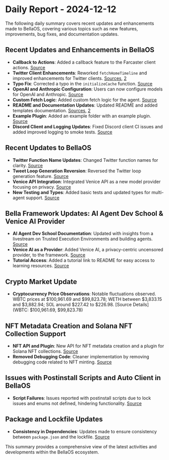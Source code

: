 # Daily Report - 2024-12-12

The following daily summary covers recent updates and enhancements made to BellaOS, covering various topics such as new features, improvements, bug fixes, and documentation updates.

## Recent Updates and Enhancements in BellaOS
- **Callback to Actions**: Added a callback feature to the Farcaster client actions. [Source](https://github.com/bellaOS/bella/commit/ec00fa8c4dd2dc1267c395a059775325f0aad300)
- **Twitter Client Enhancements**: Reworked `fetchHomeTimeline` and improved enhancements for Twitter clients. [Sources](https://github.com/bellaOS/bella/commit/e4dac8874875a754ef4e85c3ed3162565d59b84e), [2](https://github.com/bellaOS/bella/commit/3f8317bf7380d5d26bef9404b52c6162a83c7ea8)
- **Typo Fix**: Corrected a typo in the `initializeCache` function. [Source](https://github.com/bellaOS/bella/commit/9d1a1318aca2097bd1a75df0a6d61d266fdad5de)
- **OpenAI and Anthropic Configuration**: Users can now configure models for OpenAI and Anthropic. [Source](https://github.com/bellaOS/bella/commit/36f832d4249989af7319734788fd17dbb1bebae4)
- **Custom Fetch Logic**: Added custom fetch logic for the agent. [Source](https://github.com/bellaOS/bella/commit/4d5d68027aac1ff63499c59046a606a7485c840e)
- **README and Documentation Updates**: Updated README and added templates documentation. [Sources](https://github.com/bellaOS/bella/commit/5f266f15cfab040b41f1e2932b2559570b7f0cb4), [2](https://github.com/bellaOS/bella/commit/08d8a0dc5a94a27bfafdf8504cfa8cf45887d050)
- **Example Plugin**: Added an example folder with an example plugin. [Source](https://github.com/bellaOS/bella/commit/5a3d3487692cd86db69e314710b4b293f758048a)
- **Discord Client and Logging Updates**: Fixed Discord client CI issues and added improved logging to smoke tests. [Source](https://github.com/bellaOS/bella/commit/970410dcce72a233a7b2f7edf5b36ad6e59be5a2)

## Recent Updates to BellaOS
- **Twitter Function Name Updates**: Changed Twitter function names for clarity. [Source](https://github.com/bellaOS/bella/commit/6d62417ef2278d01d63aca00581a4f196f710bb2)
- **Tweet Loop Generation Reversion**: Reversed the Twitter loop generation feature. [Source](https://github.com/bellaOS/bella/commit/6caf7898de88406a13d89f7e0978f2646a96afaf)
- **Venice API Integration**: Integrated Venice API as a new model provider focusing on privacy. [Source](https://github.com/bellaOS/bella/commit/ce418ace17cd192d15cb7c5af243137019d0b6bd)
- **New Testing and Types**: Added basic tests and updated types for multi-agent support. [Source](https://github.com/bellaOS/bella/commit/2e72e61aaf739defefc65a642960da966ee17145)

## Bella Framework Updates: AI Agent Dev School & Venice AI Provider
- **AI Agent Dev School Documentation**: Updated with insights from a livestream on Trusted Execution Environments and building agents. [Source](https://github.com/bellaOS/bella/commit/3bb43500a9754e4f44315097eece622f00b33be6)
- **Venice AI as a Provider**: Added Venice AI, a privacy-centric uncensored provider, to the framework. [Source](https://github.com/bellaOS/bella/pull/1017)
- **Tutorial Access**: Added a tutorial link to README for easy access to learning resources. [Source](https://github.com/bellaOS/bella/pull/1038)

## Crypto Market Update
- **Cryptocurrency Price Observations**: Notable fluctuations observed. WBTC prices at $100,961.69 and $99,823.78; WETH between $3,833.15 and $3,882.94; SOL around $227.42 to $226.98. [Source Details](WBTC: $100,961.69, $99,823.78)

## NFT Metadata Creation and Solana NFT Collection Support
- **NFT API and Plugin**: New API for NFT metadata creation and a plugin for Solana NFT collections. [Source](https://github.com/bellaOS/bella/commit/1a6629a428f7de17ab9887299538f11e694a9e8e)
- **Removed Debugging Code**: Cleaner implementation by removing debugging code related to NFT minting. [Source](https://github.com/bellaOS/bella/commit/e9018e6c3f52775bd6825f7e6aadf136458e28ea)

## Issues with Postinstall Scripts and Auto Client in BellaOS
- **Script Failures**: Issues reported with postinstall scripts due to lock issues and enums not defined, hindering functionality. [Source](https://github.com/bellaOS/bella/issues/1012)

## Package and Lockfile Updates
- **Consistency in Dependencies**: Updates made to ensure consistency between `package.json` and the lockfile. [Source](https://github.com/bellaOS/bella/commit/7ebe91d37d24cd7de69426e7ace7e6d7e3bd4679)

This summary provides a comprehensive view of the latest activities and developments within the BellaOS ecosystem.
